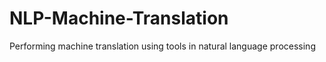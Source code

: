 # NLP-Machine-Translation
Performing machine translation using tools in natural language processing
